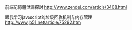前端記憶體泄漏探討
http://www.zendei.com/article/3408.html

跟我学习javascript的垃圾回收机制与内存管理
http://www.jb51.net/article/75292.htm
